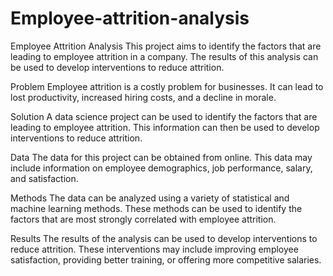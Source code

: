 # Employee-attrition-analysis

Employee Attrition Analysis
This project aims to identify the factors that are leading to employee attrition in a company. The results of this analysis can be used to develop interventions to reduce attrition.

Problem
Employee attrition is a costly problem for businesses. It can lead to lost productivity, increased hiring costs, and a decline in morale.

Solution
A data science project can be used to identify the factors that are leading to employee attrition. This information can then be used to develop interventions to reduce attrition.

Data
The data for this project can be obtained from online. This data may include information on employee demographics, job performance, salary, and satisfaction.

Methods
The data can be analyzed using a variety of statistical and machine learning methods. These methods can be used to identify the factors that are most strongly correlated with employee attrition.

Results
The results of the analysis can be used to develop interventions to reduce attrition. These interventions may include improving employee satisfaction, providing better training, or offering more competitive salaries.
